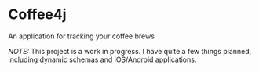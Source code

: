 # Coffee4j

An application for tracking your coffee brews

_NOTE:_ This project is a work in progress. I have quite a few things planned, including dynamic schemas and iOS/Android applications.
